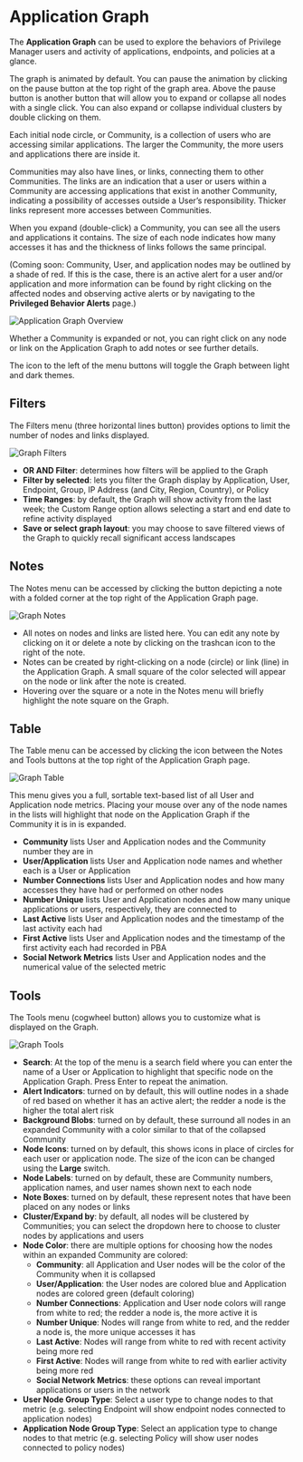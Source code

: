 [title]: # (Application Graph)
[tags]: # (privilege manager)
[priority]: # (4520)

# Application Graph

The **Application Graph** can be used to explore the behaviors of Privilege Manager users and activity of applications, endpoints, and policies at a glance.

The graph is animated by default. You can pause the animation by clicking on the pause button at the top right of the graph area. Above the pause button is another button that will allow you to expand or collapse all nodes with a single click. You can also expand or collapse individual clusters by double clicking on them.

Each initial node circle, or Community, is a collection of users who are accessing similar applications. The larger the Community, the more users and applications there are inside it.

Communities may also have lines, or links, connecting them to other Communities. The links are an indication that a user or users within a Community are accessing applications that exist in another Community, indicating a possibility of accesses outside a User’s responsibility. Thicker links represent more accesses between Communities.

When you expand (double-click) a Community, you can see all the users and applications it contains. The size of each node indicates how many accesses it has and the thickness of links follows the same principal.

(Coming soon: Community, User, and application nodes may be outlined by a shade of red. If this is the case, there is an active alert for a user and/or application and more information can be found by right clicking on the affected nodes and observing active alerts or by navigating to the **Privileged Behavior Alerts** page.)

![Application Graph Overview](images/app-graph.png "Application Graph Overview")

Whether a Community is expanded or not, you can right click on any node or link on the Application Graph to add notes or see further details.

The icon to the left of the menu buttons will toggle the Graph between light and dark themes.

## Filters

The Filters menu (three horizontal lines button) provides options to limit the number of nodes and links displayed.

![Graph Filters](images/app-graph-filters.png "Graph Filters")

* **OR AND Filter**: determines how filters will be applied to the Graph
* **Filter by selected**: lets you filter the Graph display by Application, User, Endpoint, Group, IP Address (and City, Region, Country), or Policy
* **Time Ranges**: by default, the Graph will show activity from the last week; the Custom Range option allows selecting a start and end date to refine activity displayed
* **Save or select graph layout**: you may choose to save filtered views of the Graph to quickly recall significant access landscapes

## Notes

The Notes menu can be accessed by clicking the button depicting a note with a folded corner at the top right of the Application Graph page.

![Graph Notes](images/app-graph-notes.png "Graph Notes")

* All notes on nodes and links are listed here. You can edit any note by clicking on it or delete a note by clicking on the trashcan icon to the right of the note.
* Notes can be created by right-clicking on a node (circle) or link (line) in the Application Graph. A small square of the color selected will appear on the node or link after the note is created.
* Hovering over the square or a note in the Notes menu will briefly highlight the note square on the Graph.

## Table

The Table menu can be accessed by clicking the icon between the Notes and Tools buttons at the top right of the Application Graph page.

![Graph Table](images/app-graph-table.png "Graph Table")

This menu gives you a full, sortable text-based list of all User and Application node metrics. Placing your mouse over any of the node names in the lists will highlight that node on the Application Graph if the Community it is in is expanded.

* **Community** lists User and Application nodes and the Community number they are in
* **User/Application** lists User and Application node names and whether each is a User or Application
* **Number Connections** lists User and Application nodes and how many accesses they have had or performed on other nodes
* **Number Unique** lists User and Application nodes and how many unique applications or users, respectively, they are connected to
* **Last Active** lists User and Application nodes and the timestamp of the last activity each had
* **First Active** lists User and Application nodes and the timestamp of the first activity each had recorded in PBA
* **Social Network Metrics** lists User and Application nodes and the numerical value of the selected metric

## Tools

The Tools menu (cogwheel button) allows you to customize what is displayed on the Graph.

![Graph Tools](images/app-graph-tools.png "Graph Tools")

* **Search**: At the top of the menu is a search field where you can enter the name of a User or Application to highlight that specific node on the Application Graph. Press Enter to repeat the animation.
* **Alert Indicators**: turned on by default, this will outline nodes in a shade of red based on whether it has an active alert; the redder a node is the higher the total alert risk
* **Background Blobs**: turned on by default, these surround all nodes in an expanded Community with a color similar to that of the collapsed Community
* **Node Icons**: turned on by default, this shows icons in place of circles for each user or application node. The size of the icon can be changed using the **Large** switch.
* **Node Labels**: turned on by default, these are Community numbers, application names, and user names shown next to each node
* **Note Boxes**: turned on by default, these represent notes that have been placed on any nodes or links
* **Cluster/Expand by**: by default, all nodes will be clustered by Communities; you can select the dropdown here to choose to cluster nodes by applications and users
* **Node Color**: there are multiple options for choosing how the nodes within an expanded Community are colored:
  * **Community**: all Application and User nodes will be the color of the Community when it is collapsed
  * **User/Application**: the User nodes are colored blue and Application nodes are colored green (default coloring)
  * **Number Connections**: Application and User node colors will range from white to red; the redder a node is, the more active it is
  * **Number Unique**: Nodes will range from white to red, and the redder a node is, the more unique accesses it has
  * **Last Active**: Nodes will range from white to red with recent activity being more red
  * **First Active**: Nodes will range from white to red with earlier activity being more red
  * **Social Network Metrics**: these options can reveal important applications or users in the network
* **User Node Group Type**: Select a user type to change nodes to that metric (e.g. selecting Endpoint will show endpoint nodes connected to application nodes)
* **Application Node Group Type**: Select an application type to change nodes to that metric (e.g. selecting Policy will show user nodes connected to policy nodes)
